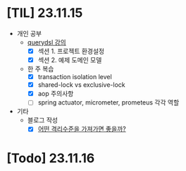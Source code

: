 # [TIL] 23.11.15
* 개인 공부
  * [querydsl 강의](https://www.inflearn.com/course/querydsl-%EC%8B%A4%EC%A0%84/dashboard) 
    * [x] 섹션 1. 프로젝트 환경설정 
    * [x] 섹션 2. 예제 도메인 모델
  * 한 주 복습
    * [x] transaction isolation level
    * [x] shared-lock vs exclusive-lock
    * [x] aop 주의사항
    * [ ] spring actuator, micrometer, prometeus 각각 역할
* 기타
  * 블로그 작성
    * [x] [어떤 격리수준을 가져가면 좋을까?](https://velog.io/@developerwan/isolation-level)
    
# [Todo] 23.11.16


